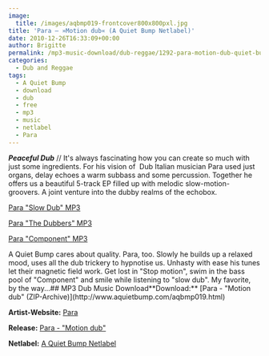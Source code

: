 ```yaml
---
image:
  title: /images/aqbmp019-frontcover800x800pxl.jpg
title: 'Para – »Motion dub« (A Quiet Bump Netlabel)'
date: 2010-12-26T16:33:09+00:00
author: Brigitte
permalink: /mp3-music-download/dub-reggae/1292-para-motion-dub-quiet-bump-netlabel
categories:
  - Dub and Reggae
tags:
  - A Quiet Bump
  - download
  - dub
  - free
  - mp3
  - music
  - netlabel
  - Para
---
```

***</a>Peaceful Dub*** // It's always fascinating how you can create so much with just some ingredients. For his vision of  Dub Italian musician Para used just organs, delay echoes a warm subbass and some percussion. Together he offers us a beautiful 5-track EP filled up with melodic slow-motion-groovers. A joint venture into the dubby realms of the echobox.</p> [Para "Slow Dub" MP3](http://www.aquietbump.com/para/AQBMP019-PARA-02-slowdub.mp3)
  
[Para "The Dubbers" MP3](http://www.aquietbump.com/para/AQBMP019-PARA-03-thedubbers.mp3)
  
[Para "Component" MP3](http://www.aquietbump.com/para/AQBMP019-PARA-04-component.mp3)
  
<!--more--><!--adsense-->A Quiet Bump cares about quality. Para, too. Slowly he builds up a relaxed mood, uses all the dub trickery to hypnotise us. Unhasty with ease his tunes let their magnetic field work. Get lost in "Stop motion", swim in the bass pool of "Component" and smile while listening to "slow dub". My favorite, by the way...## MP3 Dub Music Download**Download:** [Para - "Motion dub" (ZIP-Archive)](http://www.aquietbump.com/aqbmp019.html)
  
**Artist-Website:** [Para](http://www.aquietbump.com/para.html)
  
**Release:** [Para - "Motion dub"](http://www.aquietbump.com/aqbmp019.html)
  
**Netlabel:** <a href="http://www.aquietbump.com" target="_blank">A Quiet Bump Netlabel</a>